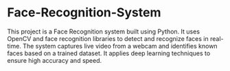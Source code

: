 # Face-Recognition-System
This project is a Face Recognition system built using Python. It uses OpenCV and face recognition libraries to detect and recognize faces in real-time. The system captures live video from a webcam and identifies known faces based on a trained dataset. It applies deep learning techniques to ensure high accuracy and speed. 
